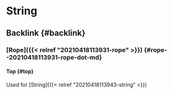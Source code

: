 # String


## Backlink {#backlink}


### [Rope]({{< relref "20210418113931-rope" >}}) {#rope--20210418113931-rope-dot-md}


#### Top {#top}

Used for [String]({{< relref "20210418113943-string" >}})

